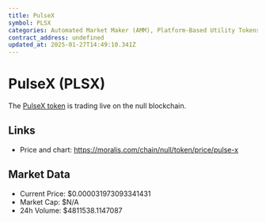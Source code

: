 ```yaml
---
title: PulseX
symbol: PLSX
categories: Automated Market Maker (AMM), Platform-Based Utility Tokens
contract_address: undefined
updated_at: 2025-01-27T14:49:10.341Z
---
```


# PulseX (PLSX)
The [PulseX token](https://moralis.com/chain/null/token/price/pulse-x) is trading live on the null blockchain.

## Links
- Price and chart: https://moralis.com/chain/null/token/price/pulse-x

## Market Data
- Current Price: $0.000031973093341431
- Market Cap: $N/A
- 24h Volume: $4811538.1147087
